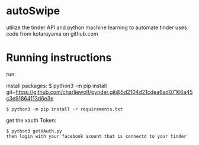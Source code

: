 # autoSwipe
utilize the tinder API and python machine learning to automate tinder
uses code from kotaroyama on github.com


# Running instructions

run: 

install packages:
	$ python3 -m pip install git+https://github.com/charliewolf/pynder.git@5d2104d21cdea6ad07166a45c3e91864113d6e3e

	$ python3 -m pip install -r requirements.txt

get the xauth Token:

	$ python3 getXAuth.py
	then login with your facebook acount that is connectd to your tinder
